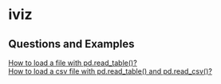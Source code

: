 # iviz

## Questions and Examples 

[How to load a file with pd.read_table()?](http://localhost:8888/notebooks/Load%20file%20with%20pd.read_table.ipynb)    
[How to load a csv file with pd.read_table() and pd.read_csv()?](http://localhost:8888/notebooks/How%20to%20load%20a%20csv%20file%20with%20pd.read_table%20and%20pd.read_csv%3F.ipynb)

